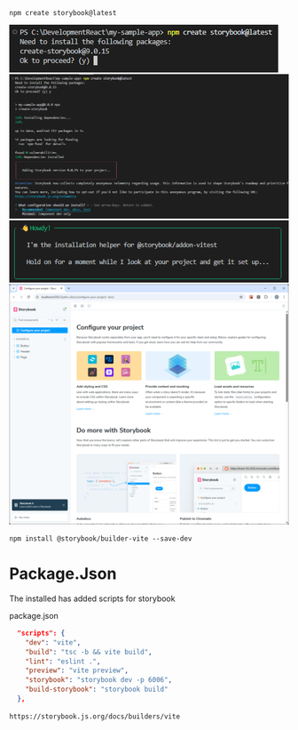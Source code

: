 ```
npm create storybook@latest
```

![](./images/storybook-install-01.png)
![](./images/storybook-install-02.png)
![](./images/storybook-install-03.png)
![](./images/storybook-install-04.png)

```
npm install @storybook/builder-vite --save-dev
```

# Package.Json

The installed has added scripts for storybook

package.json

```json
  "scripts": {
    "dev": "vite",
    "build": "tsc -b && vite build",
    "lint": "eslint .",
    "preview": "vite preview",
    "storybook": "storybook dev -p 6006",
    "build-storybook": "storybook build"
  },
```


`https://storybook.js.org/docs/builders/vite`